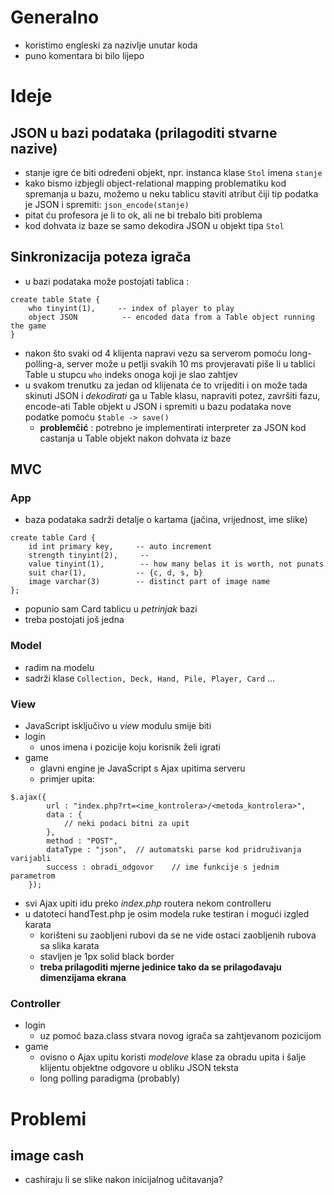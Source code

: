 # Generalno
* koristimo engleski za nazivlje unutar koda
* puno komentara bi bilo lijepo

# Ideje

## JSON u bazi podataka (prilagoditi stvarne nazive)
* stanje igre će biti određeni objekt, npr. instanca klase `Stol` imena `stanje`
* kako bismo izbjegli object-relational mapping problematiku kod spremanja u bazu, možemo u neku tablicu staviti atribut čiji tip podatka je JSON i spremiti: `json_encode(stanje)`
* pitat ću profesora je li to ok, ali ne bi trebalo biti problema
* kod dohvata iz baze se samo dekodira JSON u objekt tipa `Stol`

## Sinkronizacija poteza igrača
* u bazi podataka može postojati tablica :
```
create table State {
    who tinyint(1),     -- index of player to play
    object JSON          -- encoded data from a Table object running the game
}
```
* nakon što svaki od 4 klijenta napravi vezu sa serverom pomoću long-polling-a, server može u petlji svakih 10 ms provjeravati piše li u tablici Table u stupcu `who` indeks onoga koji je slao zahtjev
* u svakom trenutku za jedan od klijenata će to vrijediti i on može tada skinuti JSON i *dekodirati* ga u Table klasu, napraviti potez, završiti fazu, encode-ati Table objekt u JSON i spremiti u bazu podataka nove podatke pomoću `$table -> save()`
    * **problemčić** : potrebno je implementirati interpreter za JSON kod castanja u Table objekt nakon dohvata iz baze

## MVC

### App
* baza podataka sadrži detalje o kartama (jačina, vrijednost, ime slike)
```
create table Card {
    id int primary key,     -- auto increment
    strength tinyint(2),     -- 
    value tinyint(1),        -- how many belas it is worth, not punats
    suit char(1),           -- {c, d, s, b}
    image varchar(3)        -- distinct part of image name
};
```

* popunio sam Card tablicu u *petrinjak* bazi
* treba postojati još jedna 

### Model
* radim na modelu
* sadrži klase `Collection, Deck, Hand, Pile, Player, Card` ...

### View
* JavaScript isključivo u *view* modulu smije biti
* login
    * unos imena i pozicije koju korisnik želi igrati
* game 
    * glavni engine je JavaScript s Ajax upitima serveru
    * primjer upita:

```
$.ajax({
        url : "index.php?rt=<ime_kontrolera>/<metoda_kontrolera>",
        data : {
            // neki podaci bitni za upit
        },
        method : "POST",
        dataType : "json",  // automatski parse kod pridruživanja varijabli
        success : obradi_odgovor    // ime funkcije s jednim parametrom
    });
```

* svi Ajax upiti idu preko *index.php* routera nekom controlleru
* u datoteci handTest.php je osim modela ruke testiran i mogući izgled karata
    * korišteni su zaobljeni rubovi da se ne vide ostaci zaobljenih rubova sa slika karata
    * stavljen je 1px solid black border
    * **treba prilagoditi mjerne jedinice tako da se prilagođavaju dimenzijama ekrana**

### Controller
* login
    * uz pomoć baza.class stvara novog igrača sa zahtjevanom pozicijom
* game
    * ovisno o Ajax upitu koristi *modelove* klase za obradu upita i šalje klijentu
    objektne odgovore u obliku JSON teksta
    * long polling paradigma (probably)

# Problemi

## image cash
* cashiraju li se slike nakon inicijalnog učitavanja?
